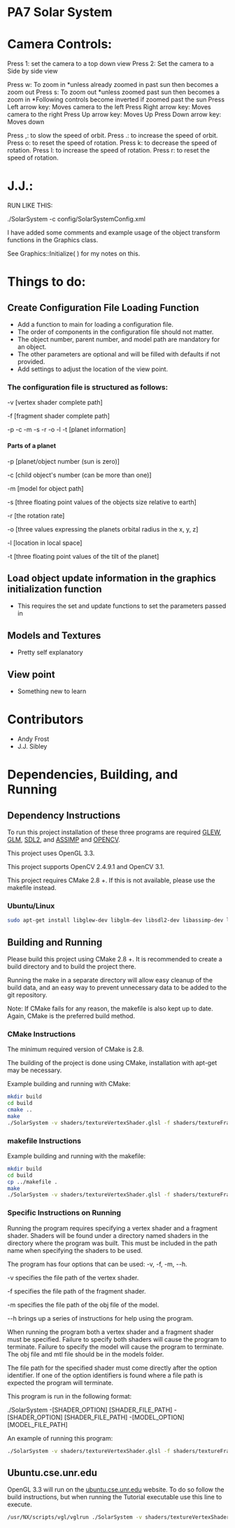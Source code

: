 # PA7 Solar System

# Camera Controls:
Press 1: set the camera to a top down view
Press 2: Set the camera to a Side by side view

Press w: To zoom in *unless already zoomed in past sun then becomes a zoom out
Press s: To zoom out *unless zoomed past sun then becomes a zoom in
*Following controls become inverted if zoomed past the sun
Press Left arrow key: Moves camera to the left
Press Right arrow key: Moves camera to the right
Press Up arrow key: Moves Up
Press Down arrow key: Moves down

Press ,: to slow the speed of orbit.
Press .: to increase the speed of orbit.
Press o: to reset the speed of rotation.
Press k: to decrease the speed of rotation.
Press l: to increase the speed of rotation.
Press r: to reset the speed of rotation.


# J.J.:

RUN LIKE THIS:

./SolarSystem -c config/SolarSystemConfig.xml

I have added some comments and example usage of the object transform functions
in the Graphics class.

See Graphics::Initialize( ) for my notes on this.

# Things to do:

## Create Configuration File Loading Function
* Add a function to main for loading a configuration file.
* The order of components in the configuration file should not matter.
* The object number, parent number, and model path are mandatory for an object.
* The other parameters are optional and will be filled with defaults if not provided.
* Add settings to adjust the location of the view point.

### The configuration file is structured as follows:

-v [vertex shader complete path]

-f [fragment shader complete path]

-p -c -m -s -r -o -l -t [planet information]

#### Parts of a planet
-p [planet/object number (sun is zero)]

-c [child object's number (can be more than one)]

-m [model for object path]

-s [three floating point values of the objects size relative to earth]

-r [the rotation rate]

-o [three values expressing the planets orbital radius in the x, y, z]

-l [location in local space]

-t [three floating point values of the tilt of the planet]


## Load object update information in the graphics initialization function

* This requires the set and update functions to set the parameters passed in

## Models and Textures

* Pretty self explanatory

## View point

* Something new to learn

# Contributors
* Andy Frost
* J.J. Sibley

# Dependencies, Building, and Running

## Dependency Instructions
To run this project installation of these three programs are required [GLEW](http://glew.sourceforge.net/), [GLM](http://glm.g-truc.net/0.9.7/index.html), [SDL2](https://wiki.libsdl.org/Tutorials), and [ASSIMP](http://www.assimp.org/) and [OPENCV](http://opencv.org/).

This project uses OpenGL 3.3.

This project supports OpenCV 2.4.9.1 and OpenCV 3.1.

This project requires CMake 2.8 +. If this is not available, please use the makefile instead.

### Ubuntu/Linux
```bash
sudo apt-get install libglew-dev libglm-dev libsdl2-dev libassimp-dev libopencv-dev
```

## Building and Running
Please build this project using CMake 2.8 +. It is recommended to create a build directory and to build the project there.

Running the make in a separate directory will allow easy cleanup of the build data, and an easy way to prevent unnecessary data to be added to the git repository.

Note: If CMake fails for any reason, the makefile is also kept up to date. Again, CMake is the preferred build method.

### CMake Instructions

The minimum required version of CMake is 2.8. 

The building of the project is done using CMake, installation with apt-get may be necessary.

Example building and running with CMake:

```bash
mkdir build
cd build
cmake ..
make
./SolarSystem -v shaders/textureVertexShader.glsl -f shaders/textureFragmentShader.glsl -m models/BoxT.obj
```

### makefile Instructions

Example building and running with the makefile:
```bash
mkdir build
cd build
cp ../makefile .
make
./SolarSystem -v shaders/textureVertexShader.glsl -f shaders/textureFragmentShader.glsl -m models/BoxT.obj
```

### Specific Instructions on Running
Running the program requires specifying a vertex shader and a fragment shader. Shaders will be found under a directory named shaders in the directory where the program was built. This must be included in the path name when specifying the shaders to be used.

The program has four options that can be used: -v, -f, -m, --h.

-v specifies the file path of the vertex shader.

-f specifies the file path of the fragment shader.

-m specifies the file path of the obj file of the model.

--h brings up a series of instructions for help using the program.

When running the program both a vertex shader and a fragment shader must be specified. Failure to specify both shaders will cause the program to terminate. Failure to specify the model will cause the program to terminate. The obj file and mtl file should be in the models folder.

The file path for the specified shader must come directly after the option identifier. If one of the option identifiers is found where a file path is expected the program will terminate.

This program is run in the following format:

./SolarSystem -[SHADER_OPTION] [SHADER_FILE_PATH] -[SHADER_OPTION] [SHADER_FILE_PATH] -[MODEL_OPTION] [MODEL_FILE_PATH]


An example of running this program:

```bash
./SolarSystem -v shaders/textureVertexShader.glsl -f shaders/textureFragmentShader.glsl -m models/BoxT.obj
```

## Ubuntu.cse.unr.edu
OpenGL 3.3 will run on the [ubuntu.cse.unr.edu](https://ubuntu.cse.unr.edu/) website. To do so follow the build instructions, but when running the Tutorial executable use this line to execute.
```bash
/usr/NX/scripts/vgl/vglrun ./SolarSystem -v shaders/textureVertexShader.glsl -f shaders/textureFragmentShader.glsl -m models/BoxT.obj
```
